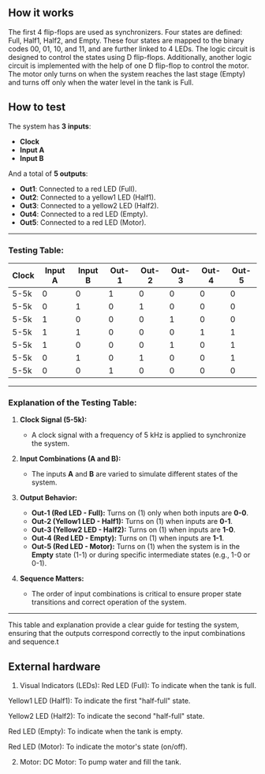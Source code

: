 <!---

This file is used to generate your project datasheet. Please fill in the information below and delete any unused
sections.

You can also include images in this folder and reference them in the markdown. Each image must be less than
512 kb in size, and the combined size of all images must be less than 1 MB.
-->

## How it works

The first 4 flip-flops are used as synchronizers. Four states are defined: Full, Half1, Half2, and Empty. These four states are mapped to the binary codes 00, 01, 10, and 11, and are further linked to 4 LEDs. The logic circuit is designed to control the states using D flip-flops. Additionally, another logic circuit is implemented with the help of one D flip-flop to control the motor. The motor only turns on when the system reaches the last stage (Empty) and turns off only when the water level in the tank is Full.

## How to test


The system has **3 inputs**:  
- **Clock**  
- **Input A**  
- **Input B**  

And a total of **5 outputs**:  
- **Out1**: Connected to a red LED (Full).  
- **Out2**: Connected to a yellow1 LED (Half1).  
- **Out3**: Connected to a yellow2 LED (Half2).  
- **Out4**: Connected to a red LED (Empty).  
- **Out5**: Connected to a red LED (Motor).  

---

### **Testing Table:**  

| **Clock** | **Input A** | **Input B** | **Out-1** | **Out-2** | **Out-3** | **Out-4** | **Out-5** |  
|-----------|-------------|-------------|-----------|-----------|-----------|-----------|-----------|  
| 5-5k     | 0           | 0           | 1         | 0         | 0         | 0         | 0         |  
| 5-5k     | 0           | 1           | 0         | 1         | 0         | 0         | 0         |  
| 5-5k     | 1           | 0           | 0         | 0         | 1         | 0         | 0         |  
| 5-5k     | 1           | 1           | 0         | 0         | 0         | 1         | 1         |  
| 5-5k     | 1           | 0           | 0         | 0         | 1         | 0         | 1         |  
| 5-5k     | 0           | 1           | 0         | 1         | 0         | 0         | 1         |  
| 5-5k     | 0           | 0           | 1         | 0         | 0         | 0         | 0         |  

---

### **Explanation of the Testing Table:**  
1. **Clock Signal (5-5k):**  
   - A clock signal with a frequency of 5 kHz is applied to synchronize the system.  

2. **Input Combinations (A and B):**  
   - The inputs **A** and **B** are varied to simulate different states of the system.  

3. **Output Behavior:**  
   - **Out-1 (Red LED - Full):** Turns on (1) only when both inputs are **0-0**.  
   - **Out-2 (Yellow1 LED - Half1):** Turns on (1) when inputs are **0-1**.  
   - **Out-3 (Yellow2 LED - Half2):** Turns on (1) when inputs are **1-0**.  
   - **Out-4 (Red LED - Empty):** Turns on (1) when inputs are **1-1**.  
   - **Out-5 (Red LED - Motor):** Turns on (1) when the system is in the **Empty** state (1-1) or during specific intermediate states (e.g., 1-0 or 0-1).  

4. **Sequence Matters:**  
   - The order of input combinations is critical to ensure proper state transitions and correct operation of the system.  

---

This table and explanation provide a clear guide for testing the system, ensuring that the outputs correspond correctly to the input combinations and sequence.t

## External hardware

1. Visual Indicators (LEDs):
Red LED (Full): To indicate when the tank is full.

Yellow1 LED (Half1): To indicate the first "half-full" state.

Yellow2 LED (Half2): To indicate the second "half-full" state.

Red LED (Empty): To indicate when the tank is empty.

Red LED (Motor): To indicate the motor's state (on/off).

2. Motor:
DC Motor: To pump water and fill the tank.


